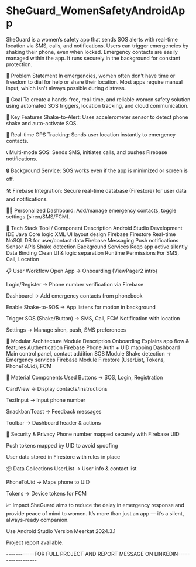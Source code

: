 # SheGuard_WomenSafetyAndroidApp
SheGuard is a women’s safety app that sends SOS alerts with real-time location via SMS, calls, and notifications. Users can trigger emergencies by shaking their phone, even when locked. Emergency contacts are easily managed within the app. It runs securely in the background for constant protection.

🚩 Problem Statement
In emergencies, women often don’t have time or freedom to dial for help or share their location. Most apps require manual input, which isn't always possible during distress.

🎯 Goal
To create a hands-free, real-time, and reliable women safety solution using automated SOS triggers, location tracking, and cloud communication.

🧠 Key Features
Shake-to-Alert: Uses accelerometer sensor to detect phone shake and auto-activate SOS.

📍 Real-time GPS Tracking: Sends user location instantly to emergency contacts.

📞 Multi-mode SOS: Sends SMS, initiates calls, and pushes Firebase notifications.

🔒 Background Service: SOS works even if the app is minimized or screen is off.

🛠 Firebase Integration: Secure real-time database (Firestore) for user data and notifications.

👩‍💻 Personalized Dashboard: Add/manage emergency contacts, toggle settings (siren/SMS/FCM).

🧰 Tech Stack
Tool / Component	Description
Android Studio	Development IDE
Java	Core logic
XML	UI layout design
Firebase Firestore	Real-time NoSQL DB for user/contact data
Firebase Messaging	Push notifications
Sensor APIs	Shake detection
Background Services	Keep app active silently
Data Binding	Clean UI & logic separation
Runtime Permissions	For SMS, Call, Location

📋 User Workflow
Open App → Onboarding (ViewPager2 intro)

Login/Register → Phone number verification via Firebase

Dashboard → Add emergency contacts from phonebook

Enable Shake-to-SOS → App listens for motion in background

Trigger SOS (Shake/Button) → SMS, Call, FCM Notification with location

Settings → Manage siren, push, SMS preferences

🧩 Modular Architecture
Module	Description
Onboarding	Explains app flow & features
Authentication	Firebase Phone Auth + UID mapping
Dashboard	Main control panel, contact addition
SOS Module	Shake detection → Emergency services
Firebase Module	Firestore (UserList, Tokens, PhoneToUid), FCM

🎨 Material Components Used
Buttons → SOS, Login, Registration

CardView → Display contacts/instructions

TextInput → Input phone number

Snackbar/Toast → Feedback messages

Toolbar → Dashboard header & actions

🔐 Security & Privacy
Phone number mapped securely with Firebase UID

Push tokens mapped by UID to avoid spoofing

User data stored in Firestore with rules in place

📦 Data Collections
UserList → User info & contact list

PhoneToUid → Maps phone to UID

Tokens → Device tokens for FCM

📈 Impact
SheGuard aims to reduce the delay in emergency response and provide peace of mind to women. It’s more than just an app — it’s a silent, always-ready companion.

Use Android Studio Version Meerkat 2024.3.1

Project report available.

------------FOR FULL PROJECT AND REPORT MESSAGE ON LINKEDIN------------------



